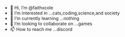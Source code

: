 - 👋 Hi, I’m @faithxcole
- 👀 I’m interested in ...cats,coding,science,and society
- 🌱 I’m currently learning ...nothing
- 💞️ I’m looking to collaborate on ...games
- 📫 How to reach me ...discord

<!---
faithxcole/faithxcole is a ✨ special ✨ repository because its `README.md` (this file) appears on your GitHub profile.
You can click the Preview link to take a look at your changes.
--->
